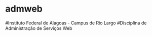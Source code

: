 # admweb
#Instituto Federal de Alagoas - Campus de Rio Largo
#Disciplina de Administração de Serviços Web